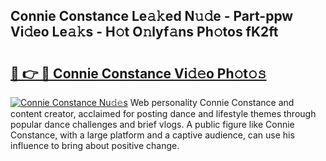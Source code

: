 ## Connie Constance Le𝚊𝚔ed N𝚞𝚍e - Part-ppw Vi𝚍eo Le𝚊𝚔s - H𝚘t O𝚗lyf𝚊ns Ph𝚘tos fK2ft

# <h2><a href="http://hf8ic0w.feru.top/?c=Connie+Constance">🔗 👉 🔴 Connie Constance Vi𝚍𝚎o Ph𝚘t𝚘𝚜</a></h2>

[![Connie Constance Nu𝚍𝚎s](https://i.imgur.com/0TWrTi3.gif)](http://hf8ic0w.feru.top/?c=Connie+Constance)
Web personality Connie Constance and content creator, acclaimed for posting dance and lifestyle themes through popular dance challenges and brief vlogs. A public figure like Connie Constance, with a large platform and a captive audience, can use his influence to bring about positive change. 
